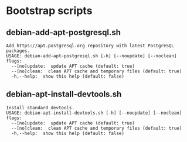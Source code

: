 # Bootstrap scripts

## debian-add-apt-postgresql.sh
```
Add https://apt.postgresql.org repository with latest PostgreSQL packages.
USAGE: debian-add-apt-postgresql.sh [-h] [--noupdate] [--noclean]
flags:
  --[no]update:  update APT cache (default: true)
  --[no]clean:  clean APT cache and temporary files (default: true)
  -h,--help:  show this help (default: false)
```

## debian-apt-install-devtools.sh
```
Install standard devtools.
USAGE: debian-apt-install-devtools.sh [-h] [--noupdate] [--noclean]
flags:
  --[no]update:  update APT cache (default: true)
  --[no]clean:  clean APT cache and temporary files (default: true)
  -h,--help:  show this help (default: false)
```

